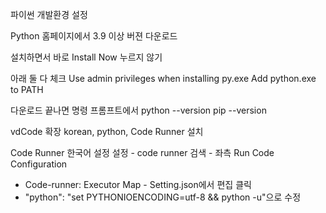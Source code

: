 파이썬 개발환경 설정

Python 홈페이지에서 3.9 이상 버젼 다운로드

설치하면서 바로 Install Now 누르지 않기

아래 둘 다 체크
Use admin privileges when installing py.exe
Add python.exe to PATH

다운로드 끝나면 명령 프롬프트에서
python --version
pip --version

vdCode 확장 korean, python, Code Runner 설치

Code Runner 한국어 설정
설정 - code runner 검색 - 좌측 Run Code Configuration
- Code-runner: Executor Map - Setting.json에서 편집 클릭
- "python": "set PYTHONIOENCODING=utf-8 && python -u"으로 수정
